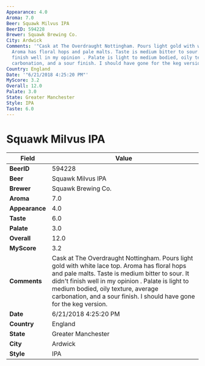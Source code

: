 ```yaml
---
Appearance: 4.0
Aroma: 7.0
Beer: Squawk Milvus IPA
BeerID: 594228
Brewer: Squawk Brewing Co.
City: Ardwick
Comments: '"Cask at The Overdraught Nottingham. Pours light gold with white lace top.
  Aroma has floral hops and pale malts. Taste is medium bitter to sour. It didn&#39;t
  finish well in my opinion . Palate is light to medium bodied, oily texture, average
  carbonation, and a sour finish. I should have gone for the keg version."'
Country: England
Date: '"6/21/2018 4:25:20 PM"'
MyScore: 3.2
Overall: 12.0
Palate: 3.0
State: Greater Manchester
Style: IPA
Taste: 6.0
---
```


# Squawk Milvus IPA

| Field         | Value |
|---------------|-------|
| **BeerID** | 594228 |
| **Beer** | Squawk Milvus IPA |
| **Brewer** | Squawk Brewing Co. |
| **Aroma** | 7.0 |
| **Appearance** | 4.0 |
| **Taste** | 6.0 |
| **Palate** | 3.0 |
| **Overall** | 12.0 |
| **MyScore** | 3.2 |
| **Comments** | Cask at The Overdraught Nottingham. Pours light gold with white lace top. Aroma has floral hops and pale malts. Taste is medium bitter to sour. It didn&#39;t finish well in my opinion . Palate is light to medium bodied, oily texture, average carbonation, and a sour finish. I should have gone for the keg version. |
| **Date** | 6/21/2018 4:25:20 PM |
| **Country** | England |
| **State** | Greater Manchester |
| **City** | Ardwick |
| **Style** | IPA |
